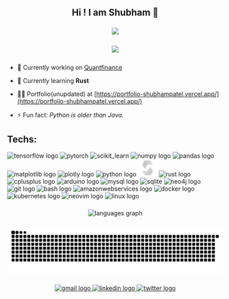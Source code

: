 <h2 align="center">Hi ! I am Shubham 👋</h2>

###

<div align="center">
  <img src="https://profile-counter.glitch.me/ShubhamBhut/count.svg?"  />
</div>

###

<div align="center">
  <img height="350" src="https://media.giphy.com/media/v1.Y2lkPTc5MGI3NjExYzIwODg4YjgwYWZhNzdjM2RlOTg1YzBiZWJmNGYzYTg4YmUzYzI3NiZjdD1n/rk2IGzIGKbbeqOrZFw/giphy.gif"  />
</div>

###

<p align="left">
  
- 🔭 Currently working on [Quantfinance](https://github.com/ShubhamBhut/QuantFinance)

- 🌱 Currently learning **Rust**

- 👨‍💻 Portfolio(unupdated) at [https://portfolio-shubhampatel.vercel.app/](https://portfolio-shubhampatel.vercel.app/)

- ⚡ Fun fact: *Python is older than Java.*

</p>

###
<!-- 
<h2 align="left">Tech stack</h2> -->
<div align="left">
  <h2 align="left">Techs:</h2>
  <img src="https://cdn.jsdelivr.net/gh/devicons/devicon/icons/tensorflow/tensorflow-original.svg" height="40" width="52" alt="tensorflow logo"  />
  <img src="https://www.vectorlogo.zone/logos/pytorch/pytorch-icon.svg" alt="pytorch" width="40" height="40"/>
   <img src="https://upload.wikimedia.org/wikipedia/commons/0/05/Scikit_learn_logo_small.svg" alt="scikit_learn" width="40" height="40"/>
  <img src="https://cdn.jsdelivr.net/gh/devicons/devicon/icons/numpy/numpy-original.svg" height="40" width="52" alt="numpy logo"  />
  <img src="https://cdn.jsdelivr.net/gh/devicons/devicon/icons/pandas/pandas-original.svg" height="40" width="52" alt="pandas logo"  />
  <img src="https://upload.wikimedia.org/wikipedia/commons/8/84/Matplotlib_icon.svg"  height="40" width="40" alt="matplotlib logo"  />
  <img src="https://avatars.githubusercontent.com/u/5997976?s=200&v=4" height="40" width="45" alt="plotly logo"  />
  <img src="https://cdn.jsdelivr.net/gh/devicons/devicon/icons/python/python-original.svg" height="40" width="52" alt="python logo"  />
  <img src="https://raw.githubusercontent.com/vscode-icons/vscode-icons/master/icons/file_type_solidity.svg" height="40" width="45" alt="solidity logo"  />
  <img src="https://svgur.com/i/qXK.svg" height="44" width="52" alt="rust logo"  />
  <img src="https://cdn.jsdelivr.net/gh/devicons/devicon/icons/cplusplus/cplusplus-original.svg" height="40" width="52" alt="cplusplus logo"  />
  <img src="https://cdn.jsdelivr.net/gh/devicons/devicon/icons/arduino/arduino-original.svg" height="40" width="52" alt="arduino logo"  />
  <img src="https://cdn.jsdelivr.net/gh/devicons/devicon/icons/mysql/mysql-original.svg" height="40" width="52" alt="mysql logo"  />
  <img src="https://www.vectorlogo.zone/logos/sqlite/sqlite-icon.svg" alt="sqlite" width="40" height="40"/>
  <img src="https://neo4j.com/wp-content/themes/neo4jweb/v2-templates/brand/assets/logo-section-5.svg" height="40" width="52" alt="neo4j logo"  />
  <img src="https://cdn.jsdelivr.net/gh/devicons/devicon/icons/git/git-original.svg" height="40" width="52" alt="git logo"  />
  <img src="https://cdn.jsdelivr.net/gh/devicons/devicon/icons/bash/bash-original.svg" height="45" width="52" alt="bash logo"  />
  <img src="https://cdn.jsdelivr.net/gh/devicons/devicon/icons/amazonwebservices/amazonwebservices-original.svg" height="40" width="52" alt="amazonwebservices logo"  />
  <img src="https://cdn.jsdelivr.net/gh/devicons/devicon/icons/docker/docker-original.svg" height="50" width="60" alt="docker logo"  />
  <img src="https://cdn.jsdelivr.net/gh/devicons/devicon/icons/kubernetes/kubernetes-plain.svg" height="40" width="52" alt="kubernetes logo"  />
  <img src="https://www.vectorlogo.zone/logos/neovimio/neovimio-icon.svg" height="40" width="40" alt="neovim logo"  />
  <img src="https://cdn.jsdelivr.net/gh/devicons/devicon/icons/linux/linux-original.svg" height="40" width="52" alt="linux logo"  />
</div>

###

<!-- <div align="left">
  <h4 align="left">Programming Languages</h4>
  <img src="https://cdn.jsdelivr.net/gh/devicons/devicon/icons/python/python-original.svg" height="40" width="52" alt="python logo"  />
  <img src="https://cdn.jsdelivr.net/gh/devicons/devicon/icons/cplusplus/cplusplus-original.svg" height="40" width="52" alt="cplusplus logo"  />
  <img src="https://cdn.jsdelivr.net/gh/devicons/devicon/icons/rust/rust-plain.svg" height="40" width="52" alt="rust logo"  />
  <img src="https://cdn.jsdelivr.net/gh/devicons/devicon/icons/arduino/arduino-original.svg" height="40" width="52" alt="arduino logo"  />
</div>

###

<div align="left">
  <h4 align="left">Database</h4>
  <img src="https://cdn.jsdelivr.net/gh/devicons/devicon/icons/mysql/mysql-original.svg" height="40" width="52" alt="mysql logo"  />
  <img src="https://cdn.jsdelivr.net/gh/devicons/devicon/icons/neo4j/neo4j-original.svg" height="40" width="52" alt="neo4j logo"  />
</div>

###

<div align="left">
  <h4 align="left">Other tools:</h4>
  <img src="https://cdn.jsdelivr.net/gh/devicons/devicon/icons/git/git-original.svg" height="40" width="52" alt="git logo"  />
  <img src="https://cdn.jsdelivr.net/gh/devicons/devicon/icons/bash/bash-original.svg" height="40" width="52" alt="bash logo"  />
  <img src="https://cdn.jsdelivr.net/gh/devicons/devicon/icons/amazonwebservices/amazonwebservices-original.svg" height="40" width="52" alt="amazonwebservices logo"  />
  <img src="https://cdn.jsdelivr.net/gh/devicons/devicon/icons/docker/docker-original.svg" height="40" width="52" alt="docker logo"  />
  <img src="https://cdn.jsdelivr.net/gh/devicons/devicon/icons/kubernetes/kubernetes-plain.svg" height="40" width="52" alt="kubernetes logo"  />
  <img src="https://cdn.jsdelivr.net/gh/devicons/devicon/icons/vim/vim-original.svg" height="40" width="52" alt="vim logo"  />
  <img src="https://cdn.jsdelivr.net/gh/devicons/devicon/icons/linux/linux-original.svg" height="40" width="52" alt="linux logo"  />
</div> -->

###

<div align="center">
<!--   <img src="https://github-readme-stats.vercel.app/api?hide_title=false&hide_rank=false&show_icons=true&include_all_commits=true&count_private=true&disable_animations=false&theme=dracula&locale=en&hide_border=false&username=ShubhamBhut" height="150" alt="stats graph"  /> -->
  <img src="https://github-readme-stats.vercel.app/api/top-langs?locale=en&hide_title=false&layout=compact&card_width=320&langs_count=6&theme=dracula&hide_border=false&username=ShubhamBhut" height="150" alt="languages graph"  />
</div>

###

<img src="https://raw.githubusercontent.com/ShubhamBhut/ShubhamBhut/output/github-contribution-grid-snake.svg" />

###

<div align="center">
  <a href="mailto:shubhamprecious1@gmail.com" target="_blank">
  <img src="https://img.shields.io/static/v1?message=Gmail&logo=gmail&label=&color=D14836&logoColor=white&labelColor=&style=for-the-badge" height="35" alt="gmail logo"  />
    </a>
  <a href="https://www.linkedin.com/in/shubham-patel01/" target="_blank">
  <img src="https://img.shields.io/static/v1?message=LinkedIn&logo=linkedin&label=&color=0077B5&logoColor=white&labelColor=&style=for-the-badge" height="35" alt="linkedin logo"  />
  </a>
  <a href="https://twitter.com/shubhampatel711" target="_blank">
    <img src="https://img.shields.io/static/v1?message=Twitter&logo=twitter&label=&color=1DA1F2&logoColor=white&labelColor=&style=for-the-badge" height="35" alt="twitter logo"  />
  </a>
</div>

###
